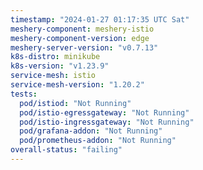 ```yaml
---
timestamp: "2024-01-27 01:17:35 UTC Sat"
meshery-component: meshery-istio
meshery-component-version: edge
meshery-server-version: "v0.7.13"
k8s-distro: minikube
k8s-version: "v1.23.9"
service-mesh: istio
service-mesh-version: "1.20.2"
tests:
  pod/istiod: "Not Running"
  pod/istio-egressgateway: "Not Running"
  pod/istio-ingressgateway: "Not Running"
  pod/grafana-addon: "Not Running"
  pod/prometheus-addon: "Not Running"
overall-status: "failing"
---
```

